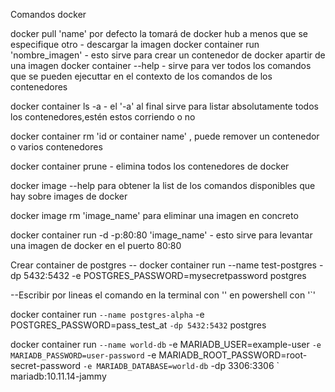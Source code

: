 <!--
tags: docker, comandos, contenedores, imágenes, tutorial, cheatsheet, devops, docker-hub
-->
Comandos docker

docker pull 'name' por defecto la tomará de docker hub a menos que se especifique otro  - descargar la imagen
docker container run 'nombre_imagen' -  esto sirve para crear un contenedor de docker apartir de una imagen
docker container --help - sirve para ver todos los comandos que se pueden ejecuttar en el contexto de los comandos de los contenedores

docker container ls -a - el '-a' al final sirve para listar absolutamente todos los contenedores,estén estos corriendo o no

docker container rm 'id or container name' , puede remover un contenedor o varios contenedores

docker container prune -  elimina todos los contenedores de docker


docker image --help para obtener la list de los comandos disponibles que hay sobre images de docker


docker image rm 'image_name' para eliminar una imagen en concreto

docker container run -d -p:80:80 'image_name' - esto sirve para levantar una imagen de docker en el puerto 80:80

Crear container de postgres -- docker container run --name test-postgres -dp 5432:5432 -e POSTGRES_PASSWORD=mysecretpassword postgres


--Escribir por lineas el comando en la terminal con '\' en powershell con  '`'

docker container run `
--name postgres-alpha `
-e POSTGRES_PASSWORD=pass_test_at `
-dp 5432:5432 `
postgres

docker container run `
--name world-db `
-e MARIADB_USER=example-user `
-e MARIADB_PASSWORD=user-password `
-e MARIADB_ROOT_PASSWORD=root-secret-password `
-e MARIADB_DATABASE=world-db `
-dp 3306:3306 `
mariadb:10.11.14-jammy